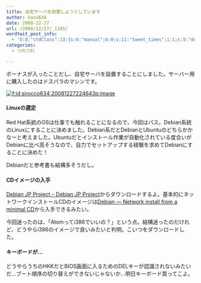 ```yaml
---
title: 自宅サーバを設置しようとしています
author: kazu634
date: 2008-12-27
url: /2008/12/27/_1185/
wordtwit_post_info:
  - 'O:8:"stdClass":13:{s:6:"manual";b:0;s:11:"tweet_times";i:1;s:5:"delay";i:0;s:7:"enabled";i:1;s:10:"separation";s:2:"60";s:7:"version";s:3:"3.7";s:14:"tweet_template";b:0;s:6:"status";i:2;s:6:"result";a:0:{}s:13:"tweet_counter";i:2;s:13:"tweet_log_ids";a:1:{i:0;i:4467;}s:9:"hash_tags";a:0:{}s:8:"accounts";a:1:{i:0;s:7:"kazu634";}}'
categories:
  - つれづれ

---
```

<div class="section">
<p>
    ボーナスが入ったことだし、自宅サーバを設置することにしました。サーバー用に購入したのはドスパラのマシンです。
</p>
  
<p>
<a href="http://f.hatena.ne.jp/sirocco634/20081227224643" onclick="__gaTracker('send', 'event', 'outbound-article', 'http://f.hatena.ne.jp/sirocco634/20081227224643', '');" class="hatena-fotolife" target="_blank"><img src="http://cdn-ak.f.st-hatena.com/images/fotolife/s/sirocco634/20081227/20081227224643.png" alt="f:id:sirocco634:20081227224643p:image" title="f:id:sirocco634:20081227224643p:image" class="hatena-fotolife" /></a>
</p>
  
<h4>
    Linuxの選定
</h4>
  
<p>
    Red Hat系統のOSは仕事でも触れることになるので、今回はパス。Debian系統のLinuxにすることに決めました。Debian系だとDebianとUbuntuのどちらかかなーと考えました。Ubuntuだとインストール作業が自動化されている度合いがDebianに比べ高そうなので、自力でセットアップする経験を求めてDebianにすることに決めた！
</p>
  
<p>
    Debianだと参考書も結構多そうだし。
</p>
  
<h4>
    CDイメージの入手
</h4>
  
<p>
<a href="http://www.debian.or.jp/" onclick="__gaTracker('send', 'event', 'outbound-article', 'http://www.debian.or.jp/', 'Debian JP Project &#8211; Debian JP Project');" target="_blank">Debian JP Project &#8211; Debian JP Project</a>からダウンロードするよ。基本的にネットワークインストールCDのイメージは<a href="http://www.jp.debian.org/CD/netinst/" onclick="__gaTracker('send', 'event', 'outbound-article', 'http://www.jp.debian.org/CD/netinst/', 'Debian &#8212; Network install from a minimal CD');" target="_blank">Debian &#8212; Network install from a minimal CD</a>から入手できるみたい。
</p>
  
<p>
    今回迷ったのは、「Atomってi386でいいの？」という点。結構迷ったのだけれど、どうやらi386のイメージで良いみたいと判明。こいつをダウンロードした。
</p>
  
<h4>
    キーボードが…
</h4>
  
<p>
    どうやらうちのHKKだとBIOS画面に入るためのDELキーが認識されないみたいだ…ブート順序の切り替えができないじゃないか…明日キーボード買ってこよ。
</p>
</div>